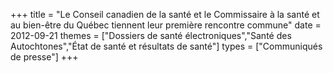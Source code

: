 +++
title = "Le Conseil canadien de la santé et le Commissaire à la santé et au bien-être du Québec tiennent leur première rencontre commune"
date = 2012-09-21
themes = ["Dossiers de santé électroniques","Santé des Autochtones","État de santé et résultats de santé"]
types = ["Communiqués de presse"]
+++
